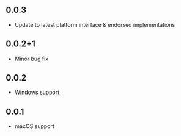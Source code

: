 ## 0.0.3
* Update to latest platform interface & endorsed implementations

## 0.0.2+1
* Minor bug fix

## 0.0.2
* Windows support

## 0.0.1

* macOS support
